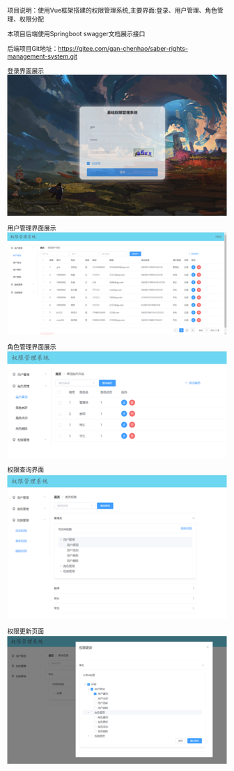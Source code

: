 项目说明：使用Vue框架搭建的权限管理系统,主要界面:登录、用户管理、角色管理、权限分配

本项目后端使用Springboot swagger文档展示接口

后端项目Git地址：https://gitee.com/gan-chenhao/saber-rights-management-system.git


登录界面展示
![img.png](src/image/img.png)

用户管理界面展示
![img_1.png](src/image/img_1.png)

角色管理界面展示
![img_2.png](src/image/img_2.png)

权限查询界面
![img_3.png](src/image/img_3.png)

权限更新页面
![img_4.png](src/image/img_4.png)